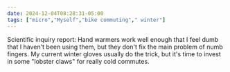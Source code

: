 ```yaml
---
date: 2024-12-04T08:28:31-05:00
tags: ["micro","Myself","bike commuting"," winter"]
---
```

Scientific inquiry report: Hand warmers work well enough that I feel dumb that I haven't been using them, but they don't fix the main problem of numb fingers. My current winter gloves usually do the trick, but it's time to invest in some "lobster claws" for really cold commutes.